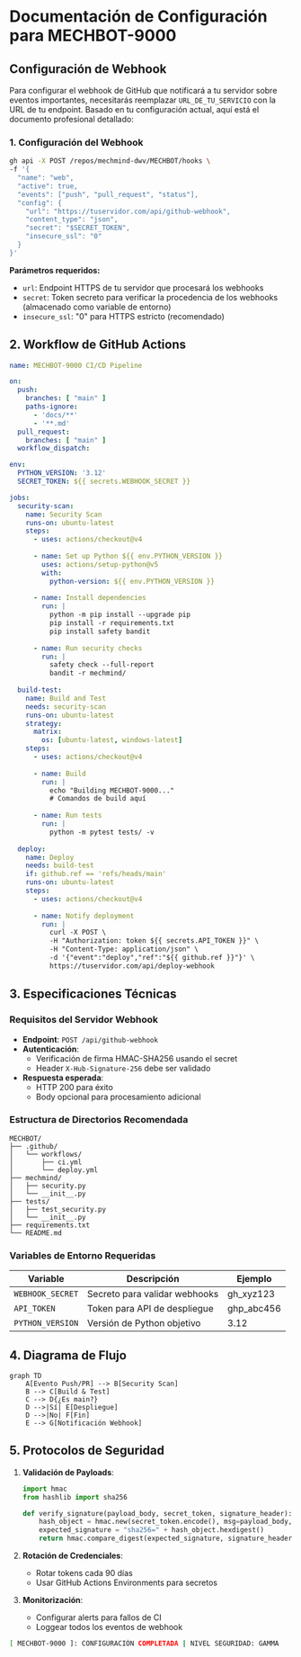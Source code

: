 # Documentación de Configuración para MECHBOT-9000

## Configuración de Webhook

Para configurar el webhook de GitHub que notificará a tu servidor sobre eventos importantes, necesitarás reemplazar `URL_DE_TU_SERVICIO` con la URL de tu endpoint. Basado en tu configuración actual, aquí está el documento profesional detallado:

### 1. Configuración del Webhook

```bash
gh api -X POST /repos/mechmind-dwv/MECHBOT/hooks \
-f '{
  "name": "web",
  "active": true,
  "events": ["push", "pull_request", "status"],
  "config": {
    "url": "https://tuservidor.com/api/github-webhook",
    "content_type": "json",
    "secret": "$SECRET_TOKEN",
    "insecure_ssl": "0"
  }
}'
```

**Parámetros requeridos:**
- `url`: Endpoint HTTPS de tu servidor que procesará los webhooks
- `secret`: Token secreto para verificar la procedencia de los webhooks (almacenado como variable de entorno)
- `insecure_ssl`: "0" para HTTPS estricto (recomendado)

## 2. Workflow de GitHub Actions

```yaml
name: MECHBOT-9000 CI/CD Pipeline

on:
  push:
    branches: [ "main" ]
    paths-ignore:
      - 'docs/**'
      - '**.md'
  pull_request:
    branches: [ "main" ]
  workflow_dispatch:

env:
  PYTHON_VERSION: '3.12'
  SECRET_TOKEN: ${{ secrets.WEBHOOK_SECRET }}

jobs:
  security-scan:
    name: Security Scan
    runs-on: ubuntu-latest
    steps:
      - uses: actions/checkout@v4
      
      - name: Set up Python ${{ env.PYTHON_VERSION }}
        uses: actions/setup-python@v5
        with:
          python-version: ${{ env.PYTHON_VERSION }}
          
      - name: Install dependencies
        run: |
          python -m pip install --upgrade pip
          pip install -r requirements.txt
          pip install safety bandit
          
      - name: Run security checks
        run: |
          safety check --full-report
          bandit -r mechmind/
          
  build-test:
    name: Build and Test
    needs: security-scan
    runs-on: ubuntu-latest
    strategy:
      matrix:
        os: [ubuntu-latest, windows-latest]
    steps:
      - uses: actions/checkout@v4
      
      - name: Build
        run: |
          echo "Building MECHBOT-9000..."
          # Comandos de build aquí
          
      - name: Run tests
        run: |
          python -m pytest tests/ -v
          
  deploy:
    name: Deploy
    needs: build-test
    if: github.ref == 'refs/heads/main'
    runs-on: ubuntu-latest
    steps:
      - uses: actions/checkout@v4
      
      - name: Notify deployment
        run: |
          curl -X POST \
          -H "Authorization: token ${{ secrets.API_TOKEN }}" \
          -H "Content-Type: application/json" \
          -d '{"event":"deploy","ref":"${{ github.ref }}"}' \
          https://tuservidor.com/api/deploy-webhook
```

## 3. Especificaciones Técnicas

### Requisitos del Servidor Webhook
- **Endpoint**: `POST /api/github-webhook`
- **Autenticación**:
  - Verificación de firma HMAC-SHA256 usando el secret
  - Header `X-Hub-Signature-256` debe ser validado
- **Respuesta esperada**:
  - HTTP 200 para éxito
  - Body opcional para procesamiento adicional

### Estructura de Directorios Recomendada
```
MECHBOT/
├── .github/
│   └── workflows/
│       ├── ci.yml
│       └── deploy.yml
├── mechmind/
│   ├── security.py
│   └── __init__.py
├── tests/
│   ├── test_security.py
│   └── __init__.py
├── requirements.txt
└── README.md
```

### Variables de Entorno Requeridas
| Variable          | Descripción                           | Ejemplo                     |
|-------------------|---------------------------------------|-----------------------------|
| `WEBHOOK_SECRET`  | Secreto para validar webhooks        | gh_xyz123                   |
| `API_TOKEN`       | Token para API de despliegue         | ghp_abc456                  |
| `PYTHON_VERSION`  | Versión de Python objetivo           | 3.12                        |

## 4. Diagrama de Flujo

```mermaid
graph TD
    A[Evento Push/PR] --> B[Security Scan]
    B --> C[Build & Test]
    C --> D{¿Es main?}
    D -->|Sí| E[Despliegue]
    D -->|No| F[Fin]
    E --> G[Notificación Webhook]
```

## 5. Protocolos de Seguridad

1. **Validación de Payloads**:
   ```python
   import hmac
   from hashlib import sha256

   def verify_signature(payload_body, secret_token, signature_header):
       hash_object = hmac.new(secret_token.encode(), msg=payload_body, digestmod=sha256)
       expected_signature = "sha256=" + hash_object.hexdigest()
       return hmac.compare_digest(expected_signature, signature_header)
   ```

2. **Rotación de Credenciales**:
   - Rotar tokens cada 90 días
   - Usar GitHub Actions Environments para secretos

3. **Monitorización**:
   - Configurar alerts para fallos de CI
   - Loggear todos los eventos de webhook

```bash
[ MECHBOT-9000 ]: CONFIGURACIÓN COMPLETADA | NIVEL SEGURIDAD: GAMMA
```
